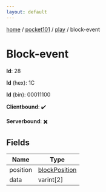 ```yaml
---
layout: default
---
```


[home](/)  /  [pocket101](/protocol/pocket101)  /  [play](/protocol/pocket101/play)  /  block-event

# Block-event

**Id**: 28

**Id** (hex): 1C

**Id** (bin): 00011100

**Clientbound**: ✔️

**Serverbound**: ✖️

## Fields

Name | Type
---|---
position | [blockPosition](/protocol/pocket101/types/block-position)
data | varint[2]

